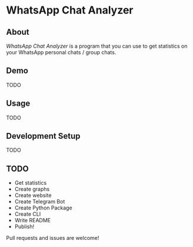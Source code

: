 # WhatsApp Chat Analyzer

## About

*WhatsApp Chat Analyzer* is a program that you can use to get statistics on your WhatsApp personal chats / group chats.

## Demo

TODO

## Usage

TODO

## Development Setup

TODO

## TODO

- Get statistics
- Create graphs
- Create website
- Create Telegram Bot
- Create Python Package
- Create CLI
- Write README
- Publish!

Pull requests and issues are welcome!